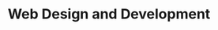 ---
title: Web Design and Development
grade: Associate's Degree
description: I learned how to manage all stages of digital product development, from graphic design, modelling a working scheme, front-end and back-end.
organization: Da Vinci School
startDate: 2020-03-01 00:00:00
endDate: 2023-12-15 00:00:00
tags:
  - React
  - Vue
  - Laravel
  - Express
  - MySQL
  - MongoDB
  - Github
  - Docker
  - Illustrator
  - Photoshop
---
